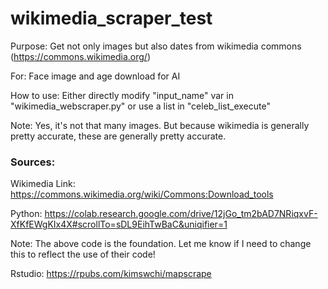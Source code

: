 # wikimedia_scraper_test
Purpose: Get not only images but also dates from wikimedia commons (https://commons.wikimedia.org/)

For: Face image and age download for AI

How to use: Either directly modify "input_name" var in "wikimedia_webscraper.py" or use a list in "celeb_list_execute"

Note: Yes, it's not that many images. But because wikimedia is generally pretty accurate, these are generally pretty accurate.

### Sources:

Wikimedia Link: https://commons.wikimedia.org/wiki/Commons:Download_tools

Python: https://colab.research.google.com/drive/12jGo_tm2bAD7NRiqxvF-XfKfEWgKIx4X#scrollTo=sDL9EihTwBaC&uniqifier=1

Note: The above code is the foundation. Let me know if I need to change this to reflect the use of their code!

Rstudio: https://rpubs.com/kimswchi/mapscrape
